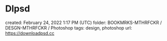 # Dlpsd

created: February 24, 2022 1:17 PM (UTC)
folder: BOOKMRKS-MTHRFCKR / DESGN-MTHRFCKR / Photoshop
tags: design, photoshop
url: https://downloadpsd.cc